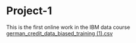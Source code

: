 # Project-1
This is the first online work in the IBM data course
[german_credit_data_biased_training (1).csv](https://github.com/user-attachments/files/17015104/german_credit_data_biased_training.1.csv)
